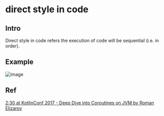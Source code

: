 # direct style in code
## Intro
Direct style in code refers the execution of code will be sequential (i.e. in order).
## Example 
![image](https://github.com/user-attachments/assets/d84b9d2d-f551-474c-9a9f-1acc27dceb38)

## Ref
[2:30 at KotlinConf 2017 - Deep Dive into Coroutines on JVM by Roman Elizarov](https://www.youtube.com/watch?v=YrrUCSi72E8)
